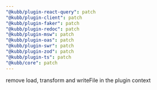 ```yaml
---
"@kubb/plugin-react-query": patch
"@kubb/plugin-client": patch
"@kubb/plugin-faker": patch
"@kubb/plugin-redoc": patch
"@kubb/plugin-msw": patch
"@kubb/plugin-oas": patch
"@kubb/plugin-swr": patch
"@kubb/plugin-zod": patch
"@kubb/plugin-ts": patch
"@kubb/core": patch
---
```


remove load, transform and writeFile in the plugin context

